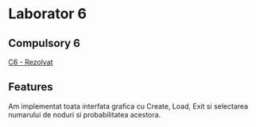 # Laborator 6
## Compulsory 6
[C6 - Rezolvat](Rezolvat)
## Features
Am implementat toata interfata grafica cu Create, Load, Exit si selectarea numarului de noduri si probabilitatea acestora.
